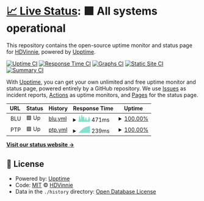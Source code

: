 # [📈 Live Status](https://HDVinnie.github.io/TrackerHub): <!--live status--> **🟩 All systems operational**

This repository contains the open-source uptime monitor and status page for [HDVinnie](https://HDVinnie.github.io/TrackerHub), powered by [Upptime](https://github.com/upptime/upptime).

[![Uptime CI](https://github.com/HDVinnie/TrackerHub/workflows/Uptime%20CI/badge.svg)](https://github.com/HDVinnie/TrackerHub/actions?query=workflow%3A%22Uptime+CI%22)
[![Response Time CI](https://github.com/HDVinnie/TrackerHub/workflows/Response%20Time%20CI/badge.svg)](https://github.com/HDVinnie/TrackerHub/actions?query=workflow%3A%22Response+Time+CI%22)
[![Graphs CI](https://github.com/HDVinnie/TrackerHub/workflows/Graphs%20CI/badge.svg)](https://github.com/HDVinnie/TrackerHub/actions?query=workflow%3A%22Graphs+CI%22)
[![Static Site CI](https://github.com/HDVinnie/TrackerHub/workflows/Static%20Site%20CI/badge.svg)](https://github.com/HDVinnie/TrackerHub/actions?query=workflow%3A%22Static+Site+CI%22)
[![Summary CI](https://github.com/HDVinnie/TrackerHub/workflows/Summary%20CI/badge.svg)](https://github.com/HDVinnie/TrackerHub/actions?query=workflow%3A%22Summary+CI%22)

With [Upptime](https://upptime.js.org), you can get your own unlimited and free uptime monitor and status page, powered entirely by a GitHub repository. We use [Issues](https://github.com/HDVinnie/TrackerHub/issues) as incident reports, [Actions](https://github.com/HDVinnie/TrackerHub/actions) as uptime monitors, and [Pages](https://HDVinnie.github.io/TrackerHub) for the status page.

<!--start: status pages-->
<!-- This summary is generated by Upptime (https://github.com/upptime/upptime) -->
<!-- Do not edit this manually, your changes will be overwritten -->
<!-- prettier-ignore -->
| URL | Status | History | Response Time | Uptime |
| --- | ------ | ------- | ------------- | ------ |
| <img alt="" src="$BLU/favicon.ico" height="13"> BLU | 🟩 Up | [blu.yml](https://github.com/HDVinnie/TrackerHub/commits/HEAD/history/blu.yml) | <details><summary><img alt="Response time graph" src="./graphs/blu/response-time-week.png" height="20"> 471ms</summary><br><a href="https://HDVinnie.github.io/TrackerHub/history/blu"><img alt="Response time 471" src="https://img.shields.io/endpoint?url=https%3A%2F%2Fraw.githubusercontent.com%2FHDVinnie%2FTrackerHub%2FHEAD%2Fapi%2Fblu%2Fresponse-time.json"></a><br><a href="https://HDVinnie.github.io/TrackerHub/history/blu"><img alt="24-hour response time 471" src="https://img.shields.io/endpoint?url=https%3A%2F%2Fraw.githubusercontent.com%2FHDVinnie%2FTrackerHub%2FHEAD%2Fapi%2Fblu%2Fresponse-time-day.json"></a><br><a href="https://HDVinnie.github.io/TrackerHub/history/blu"><img alt="7-day response time 471" src="https://img.shields.io/endpoint?url=https%3A%2F%2Fraw.githubusercontent.com%2FHDVinnie%2FTrackerHub%2FHEAD%2Fapi%2Fblu%2Fresponse-time-week.json"></a><br><a href="https://HDVinnie.github.io/TrackerHub/history/blu"><img alt="30-day response time 471" src="https://img.shields.io/endpoint?url=https%3A%2F%2Fraw.githubusercontent.com%2FHDVinnie%2FTrackerHub%2FHEAD%2Fapi%2Fblu%2Fresponse-time-month.json"></a><br><a href="https://HDVinnie.github.io/TrackerHub/history/blu"><img alt="1-year response time 471" src="https://img.shields.io/endpoint?url=https%3A%2F%2Fraw.githubusercontent.com%2FHDVinnie%2FTrackerHub%2FHEAD%2Fapi%2Fblu%2Fresponse-time-year.json"></a></details> | <details><summary><a href="https://HDVinnie.github.io/TrackerHub/history/blu">100.00%</a></summary><a href="https://HDVinnie.github.io/TrackerHub/history/blu"><img alt="All-time uptime 100.00%" src="https://img.shields.io/endpoint?url=https%3A%2F%2Fraw.githubusercontent.com%2FHDVinnie%2FTrackerHub%2FHEAD%2Fapi%2Fblu%2Fuptime.json"></a><br><a href="https://HDVinnie.github.io/TrackerHub/history/blu"><img alt="24-hour uptime 100.00%" src="https://img.shields.io/endpoint?url=https%3A%2F%2Fraw.githubusercontent.com%2FHDVinnie%2FTrackerHub%2FHEAD%2Fapi%2Fblu%2Fuptime-day.json"></a><br><a href="https://HDVinnie.github.io/TrackerHub/history/blu"><img alt="7-day uptime 100.00%" src="https://img.shields.io/endpoint?url=https%3A%2F%2Fraw.githubusercontent.com%2FHDVinnie%2FTrackerHub%2FHEAD%2Fapi%2Fblu%2Fuptime-week.json"></a><br><a href="https://HDVinnie.github.io/TrackerHub/history/blu"><img alt="30-day uptime 100.00%" src="https://img.shields.io/endpoint?url=https%3A%2F%2Fraw.githubusercontent.com%2FHDVinnie%2FTrackerHub%2FHEAD%2Fapi%2Fblu%2Fuptime-month.json"></a><br><a href="https://HDVinnie.github.io/TrackerHub/history/blu"><img alt="1-year uptime 100.00%" src="https://img.shields.io/endpoint?url=https%3A%2F%2Fraw.githubusercontent.com%2FHDVinnie%2FTrackerHub%2FHEAD%2Fapi%2Fblu%2Fuptime-year.json"></a></details>
| <img alt="" src="$PTP/favicon.ico" height="13"> PTP | 🟩 Up | [ptp.yml](https://github.com/HDVinnie/TrackerHub/commits/HEAD/history/ptp.yml) | <details><summary><img alt="Response time graph" src="./graphs/ptp/response-time-week.png" height="20"> 239ms</summary><br><a href="https://HDVinnie.github.io/TrackerHub/history/ptp"><img alt="Response time 239" src="https://img.shields.io/endpoint?url=https%3A%2F%2Fraw.githubusercontent.com%2FHDVinnie%2FTrackerHub%2FHEAD%2Fapi%2Fptp%2Fresponse-time.json"></a><br><a href="https://HDVinnie.github.io/TrackerHub/history/ptp"><img alt="24-hour response time 239" src="https://img.shields.io/endpoint?url=https%3A%2F%2Fraw.githubusercontent.com%2FHDVinnie%2FTrackerHub%2FHEAD%2Fapi%2Fptp%2Fresponse-time-day.json"></a><br><a href="https://HDVinnie.github.io/TrackerHub/history/ptp"><img alt="7-day response time 239" src="https://img.shields.io/endpoint?url=https%3A%2F%2Fraw.githubusercontent.com%2FHDVinnie%2FTrackerHub%2FHEAD%2Fapi%2Fptp%2Fresponse-time-week.json"></a><br><a href="https://HDVinnie.github.io/TrackerHub/history/ptp"><img alt="30-day response time 239" src="https://img.shields.io/endpoint?url=https%3A%2F%2Fraw.githubusercontent.com%2FHDVinnie%2FTrackerHub%2FHEAD%2Fapi%2Fptp%2Fresponse-time-month.json"></a><br><a href="https://HDVinnie.github.io/TrackerHub/history/ptp"><img alt="1-year response time 239" src="https://img.shields.io/endpoint?url=https%3A%2F%2Fraw.githubusercontent.com%2FHDVinnie%2FTrackerHub%2FHEAD%2Fapi%2Fptp%2Fresponse-time-year.json"></a></details> | <details><summary><a href="https://HDVinnie.github.io/TrackerHub/history/ptp">100.00%</a></summary><a href="https://HDVinnie.github.io/TrackerHub/history/ptp"><img alt="All-time uptime 100.00%" src="https://img.shields.io/endpoint?url=https%3A%2F%2Fraw.githubusercontent.com%2FHDVinnie%2FTrackerHub%2FHEAD%2Fapi%2Fptp%2Fuptime.json"></a><br><a href="https://HDVinnie.github.io/TrackerHub/history/ptp"><img alt="24-hour uptime 100.00%" src="https://img.shields.io/endpoint?url=https%3A%2F%2Fraw.githubusercontent.com%2FHDVinnie%2FTrackerHub%2FHEAD%2Fapi%2Fptp%2Fuptime-day.json"></a><br><a href="https://HDVinnie.github.io/TrackerHub/history/ptp"><img alt="7-day uptime 100.00%" src="https://img.shields.io/endpoint?url=https%3A%2F%2Fraw.githubusercontent.com%2FHDVinnie%2FTrackerHub%2FHEAD%2Fapi%2Fptp%2Fuptime-week.json"></a><br><a href="https://HDVinnie.github.io/TrackerHub/history/ptp"><img alt="30-day uptime 100.00%" src="https://img.shields.io/endpoint?url=https%3A%2F%2Fraw.githubusercontent.com%2FHDVinnie%2FTrackerHub%2FHEAD%2Fapi%2Fptp%2Fuptime-month.json"></a><br><a href="https://HDVinnie.github.io/TrackerHub/history/ptp"><img alt="1-year uptime 100.00%" src="https://img.shields.io/endpoint?url=https%3A%2F%2Fraw.githubusercontent.com%2FHDVinnie%2FTrackerHub%2FHEAD%2Fapi%2Fptp%2Fuptime-year.json"></a></details>

<!--end: status pages-->

[**Visit our status website →**](https://HDVinnie.github.io/TrackerHub)

## 📄 License

- Powered by: [Upptime](https://github.com/upptime/upptime)
- Code: [MIT](./LICENSE) © [HDVinnie](https://HDVinnie.github.io/TrackerHub)
- Data in the `./history` directory: [Open Database License](https://opendatacommons.org/licenses/odbl/1-0/)
